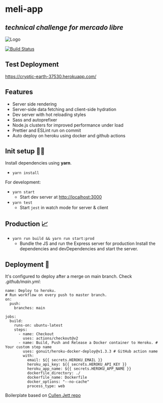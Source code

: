 # meli-app
## _technical challenge for mercado libre_

![Logo](https://logodownload.org/wp-content/uploads/2018/10/mercado-libre-logo-6.png)

[![Build Status](https://travis-ci.org/joemccann/dillinger.svg?branch=master)](https://travis-ci.org/joemccann/dillinger)
## Test Deployment
https://cryptic-earth-37530.herokuapp.com/
## Features

- Server side rendering
- Server-side data fetching and client-side hydration
- Dev server with hot reloading styles
- Sass and autoprefixer
- Node.js clusters for improved performance under load
- Prettier and ESLint run on commit
- Auto deploy on heroku using docker and github actions

## Init setup 👨‍💻

Install dependencies  using **yarn**.
- `yarn install`

For development:
- `yarn start`
  - Start dev server at [http://localhost:3000](http://localhost:3000)
- `yarn test`
  - Start `jest` in watch mode for server & client
 
## Production 📈

- `yarn run build && yarn run start:prod`
  - Bundle the JS and run the Express server for production
Install the dependencies and devDependencies and start the server.

## Deployment 🚀
It's configured to deploy after a merge on main branch. Check *.github/main.yml*:
```
name: Deploy to heroku.
# Run workflow on every push to master branch.
on:
  push:
    branches: main

jobs:
  build:
    runs-on: ubuntu-latest
    steps:
      - name: Checkout
        uses: actions/checkout@v2
      - name: Build, Push and Release a Docker container to Heroku. # Your custom step name
        uses: gonuit/heroku-docker-deploy@v1.3.3 # GitHub action name
        with:
          email: ${{ secrets.HEROKU_EMAIL }}
          heroku_api_key: ${{ secrets.HEROKU_API_KEY }}
          heroku_app_name: ${{ secrets.HEROKU_APP_NAME }}
          dockerfile_directory: ./
          dockerfile_name: Dockerfile
          docker_options: "--no-cache"
          process_type: web
```

Boilerplate based on [Cullen Jett repo](https://github.com/cullenjett/react-ssr-boilerplate)
